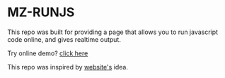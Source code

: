 MZ-RUNJS
========

This repo was built for providing a page that allows you to run javascript code online, and gives realtime output.

Try online demo? [click here](https://runjs.zhangji.xyz/)


This repo was inspired by [website's](https://javascriptsandbox.netlify.app) idea. 